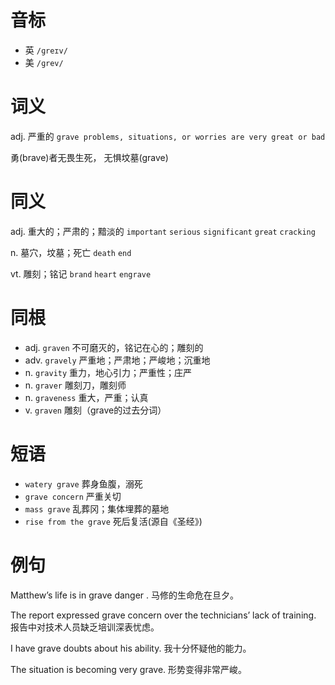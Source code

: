 # 音标

- 英 `/ɡreɪv/`
- 美 `/ɡrev/`

# 词义

adj. 严重的
`grave problems, situations, or worries are very great or bad`



勇(brave)者无畏生死， 无惧坟墓(grave)

# 同义

adj. 重大的；严肃的；黯淡的
`important` `serious` `significant` `great` `cracking`

n. 墓穴，坟墓；死亡
`death` `end`

vt. 雕刻；铭记
`brand` `heart` `engrave`

# 同根

- adj. `graven` 不可磨灭的，铭记在心的；雕刻的
- adv. `gravely` 严重地；严肃地；严峻地；沉重地
- n. `gravity` 重力，地心引力；严重性；庄严
- n. `graver` 雕刻刀，雕刻师
- n. `graveness` 重大，严重；认真
- v. `graven` 雕刻（grave的过去分词）

# 短语

- `watery grave` 葬身鱼腹，溺死
- `grave concern` 严重关切
- `mass grave` 乱葬冈；集体埋葬的墓地
- `rise from the grave` 死后复活(源自《圣经》)

# 例句

Matthew’s life is in grave danger .
马修的生命危在旦夕。

The report expressed grave concern over the technicians’ lack of training.
报告中对技术人员缺乏培训深表忧虑。

I have grave doubts about his ability.
我十分怀疑他的能力。

The situation is becoming very grave.
形势变得非常严峻。


